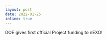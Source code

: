 ```yaml
---
layout: post
date: 2022-01-25
inline: true
---
```


DOE gives first official Project funding to nEXO!
